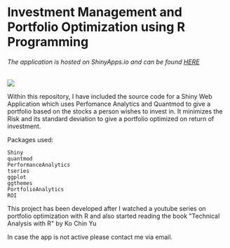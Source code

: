# Investment Management and Portfolio Optimization using R Programming

###### The application is hosted on ShinyApps.io and can be found [HERE](https://gv9wj.shinyapps.io/Risk-Management-and-Portfolio-Optimization/)


![](https://g.foolcdn.com/editorial/images/618711/arrow-angles-up-on-a-green-stock-chart.jpg)


Within this repository, I have included the source code for a Shiny Web Application which uses Perfomance Analytics and Quantmod to give a portfolio based on the 
stocks a person wishes to invest in. It minimizes the Risk and its standard deviation to give a portfolio optimized on return of investment. 


Packages used:
```
Shiny
quantmod
PerformanceAnalytics
tseries
ggplot
ggthemes
PortfolioAnalytics
ROI
```

This project has been developed after I watched a youtube series on portfolio optimization with R and also started reading the book "Technical Analysis with R" by Ko Chin Yu

In case the app is not active please contact me via email. 
